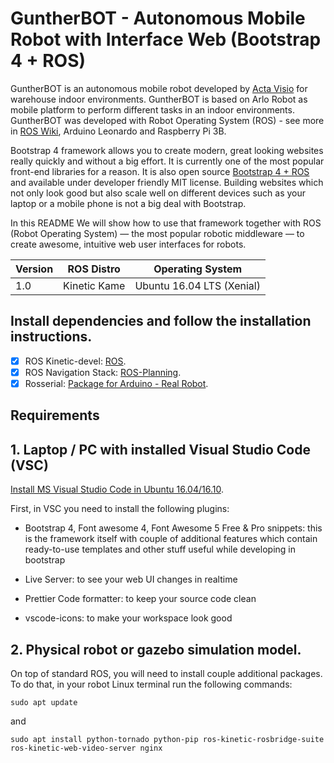 # GuntherBOT - Autonomous Mobile Robot with Interface Web (Bootstrap 4 + ROS)

GuntherBOT is an autonomous mobile robot developed by [Acta Visio](http://www.acta-visio.com) for warehouse indoor environments. GuntherBOT is based on Arlo Robot as mobile platform to perform different tasks in an indoor environments. GuntherBOT was developed with Robot Operating System (ROS) - see more in [ROS Wiki](https://www.ros.org/), Arduino Leonardo and Raspberry Pi 3B. 

Bootstrap 4 framework allows you to create modern, great looking websites really quickly and without a big effort. It is currently one of the most popular front-end libraries for a reason. It is also open source [Bootstrap 4 + ROS](https://medium.com/husarion-blog/bootstrap-4-ros-creating-a-web-ui-for-your-robot-9a77a8e373f9) and available under developer friendly MIT license. Building websites which not only look good but also scale well on different devices such as your laptop or a mobile phone is not a big deal with Bootstrap.

In this README We will show how to use that framework together with ROS (Robot Operating System) — the most popular robotic middleware — to create awesome, intuitive web user interfaces for robots.

Version | ROS Distro | Operating System
------------ | ------------- | ------------
1.0 | Kinetic Kame | Ubuntu 16.04 LTS (Xenial)

## Install dependencies and follow the installation instructions.

- [x] ROS Kinetic-devel: [ROS](http://wiki.ros.org/kinetic/Installation/Ubuntu).
- [x] ROS Navigation Stack: [ROS-Planning](https://github.com/ros-planning/navigation).
- [x] Rosserial: [Package for Arduino - Real Robot](http://wiki.ros.org/rosserial).

## Requirements

## 1. Laptop / PC with installed Visual Studio Code (VSC)
[Install MS Visual Studio Code in Ubuntu 16.04/16.10](http://tipsonubuntu.com/2017/03/03/install-ms-visual-studio-code-ubuntu-16-0416-10/).

First, in VSC you need to install the following plugins:

- Bootstrap 4, Font awesome 4, Font Awesome 5 Free & Pro snippets: this is the framework itself with couple of additional features which contain ready-to-use templates and other stuff useful while developing in bootstrap

- Live Server: to see your web UI changes in realtime

- Prettier Code formatter: to keep your source code clean

- vscode-icons: to make your workspace look good

## 2. Physical robot or gazebo simulation model.

On top of standard ROS, you will need to install couple additional packages. To do that, in your robot Linux terminal run the following commands:

```
sudo apt update
```

and

```
sudo apt install python-tornado python-pip ros-kinetic-rosbridge-suite ros-kinetic-web-video-server nginx
```

